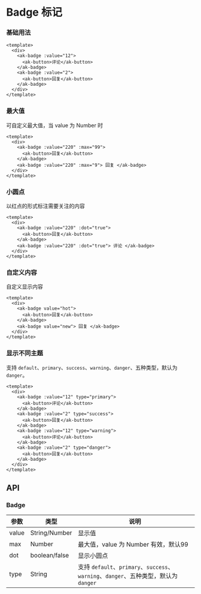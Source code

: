 # Badge 标记

### 基础用法

```vue demo
<template>
  <div>
    <ak-badge :value="12">
      <ak-button>评论</ak-button>
    </ak-badge>
    <ak-badge :value="2">
      <ak-button>回复</ak-button>
    </ak-badge>
  </div>
</template>
```

### 最大值

可自定义最大值，当 value 为 Number 时

```vue demo
<template>
  <div>
    <ak-badge :value="220" :max="99">
      <ak-button>回复</ak-button>
    </ak-badge>
    <ak-badge :value="220" :max="9"> 回复 </ak-badge>
  </div>
</template>
```

### 小圆点

以红点的形式标注需要关注的内容

```vue demo
<template>
  <div>
    <ak-badge :value="220" :dot="true">
      <ak-button>回复</ak-button>
    </ak-badge>
    <ak-badge :value="220" :dot="true"> 评论 </ak-badge>
  </div>
</template>
```

### 自定义内容

自定义显示内容

```vue demo
<template>
  <div>
    <ak-badge value="hot">
      <ak-button>回复</ak-button>
    </ak-badge>
    <ak-badge value="new"> 回复 </ak-badge>
  </div>
</template>
```

### 显示不同主题

支持 `default`、`primary`、`success`、`warning`、`danger`、五种类型，默认为 `danger`。

```vue demo
<template>
  <div>
    <ak-badge :value="12" type="primary">
      <ak-button>评论</ak-button>
    </ak-badge>
    <ak-badge :value="2" type="success">
      <ak-button>回复</ak-button>
    </ak-badge>
    <ak-badge :value="12" type="warning">
      <ak-button>评论</ak-button>
    </ak-badge>
    <ak-badge :value="2" type="danger">
      <ak-button>回复</ak-button>
    </ak-badge>
  </div>
</template>
```

## API

### Badge

| 参数  | 类型          | 说明                                                                    |
| ----- | ------------- |-----------------------------------------------------------------------|
| value | String/Number | 显示值                                                                   |
| max   | Number        | 最大值，value 为 Number 有效，默认99                                            |
| dot   | boolean/false | 显示小圆点                                                                 |
| type  | String        | 支持 `default`、`primary`、`success`、`warning`、`danger`、五种类型，默认为 `danger` |
